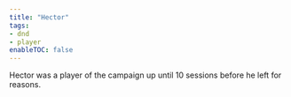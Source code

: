 ```yaml
---
title: "Hector"
tags:
- dnd
- player
enableTOC: false
---
```


Hector was a player of the campaign up until 10 sessions before he left for reasons.